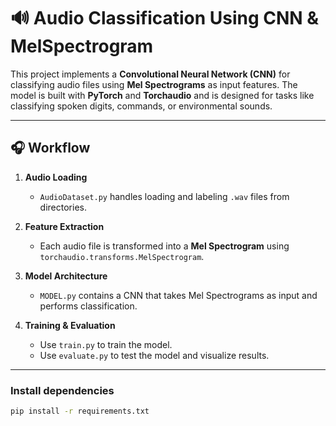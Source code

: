 # 🔊 Audio Classification Using CNN & MelSpectrogram

This project implements a **Convolutional Neural Network (CNN)** for classifying audio files using **Mel Spectrograms** as input features. The model is built with **PyTorch** and **Torchaudio** and is designed for tasks like classifying spoken digits, commands, or environmental sounds.

---
## 🎧 Workflow

1. **Audio Loading**
   - `AudioDataset.py` handles loading and labeling `.wav` files from directories.

2. **Feature Extraction**
   - Each audio file is transformed into a **Mel Spectrogram** using `torchaudio.transforms.MelSpectrogram`.

3. **Model Architecture**
   - `MODEL.py` contains a CNN that takes Mel Spectrograms as input and performs classification.

4. **Training & Evaluation**
   - Use `train.py` to train the model.
   - Use `evaluate.py` to test the model and visualize results.

---
### Install dependencies

```bash
pip install -r requirements.txt
```